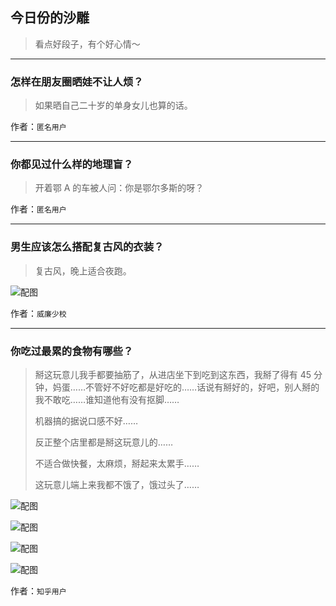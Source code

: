 ## 今日份的沙雕

> 看点好段子，有个好心情～


 
---

### 怎样在朋友圈晒娃不让人烦？

> 如果晒自己二十岁的单身女儿也算的话。


作者：`匿名用户`

---

### 你都见过什么样的地理盲？

> 开着鄂 A 的车被人问：你是鄂尔多斯的呀？


作者：`匿名用户`

---

### 男生应该怎么搭配复古风的衣装？

> 复古风，晚上适合夜跑。



![配图](http://pic2.zhimg.com/70/v2-b07e610d246a5845b857f21b154b9fed_b.jpg)


作者：`威廉少校`

---

### 你吃过最累的食物有哪些？

> 掰这玩意儿我手都要抽筋了，从进店坐下到吃到这东西，我掰了得有 45 分钟，妈蛋……不管好不好吃都是好吃的……话说有掰好的，好吧，别人掰的我不敢吃……谁知道他有没有抠脚……
> 
> 机器搞的据说口感不好……
> 
> 反正整个店里都是掰这玩意儿的……
> 
> 不适合做快餐，太麻烦，掰起来太累手……
> 
> 这玩意儿端上来我都不饿了，饿过头了……



![配图](http://pic2.zhimg.com/70/v2-3f3b33d9b455950704f84fdb49f58fad_b.jpg)



![配图](http://pic2.zhimg.com/70/v2-439eeff62bbe91d7bd8636c8ffae8389_b.jpg)



![配图](http://pic4.zhimg.com/70/v2-97a884cbee65c2e616d37c8d90ef15fb_b.jpg)



![配图](http://pic4.zhimg.com/70/v2-750ef766354a7e8f0cd554654db39e23_b.jpg)


作者：`知乎用户`